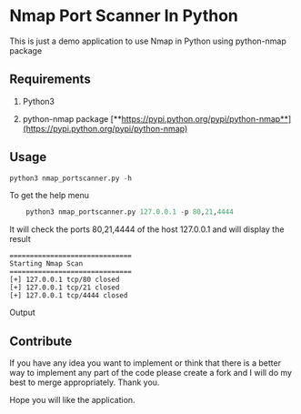 # Nmap Port Scanner In Python

This is just a demo application to use Nmap in Python using python-nmap package


## Requirements

1. Python3

2. python-nmap package [**https://pypi.python.org/pypi/python-nmap**](https://pypi.python.org/pypi/python-nmap)


## Usage
```python
python3 nmap_portscanner.py -h
```

To get the help menu
```python
	python3 nmap_portscanner.py 127.0.0.1 -p 80,21,4444
```
It will check the ports 80,21,4444 of the host 127.0.0.1 and will display the result

	==============================
	Starting Nmap Scan
	==============================
	[+] 127.0.0.1 tcp/80 closed
	[+] 127.0.0.1 tcp/21 closed
	[+] 127.0.0.1 tcp/4444 closed

Output


## Contribute

If you have any idea you want to implement or think that there is a better way to implement any part of the code please create a fork and I will do my best to merge appropriately. Thank you.

Hope you will like the application.
